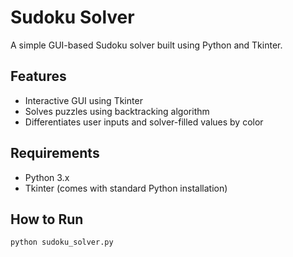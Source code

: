 # Sudoku Solver

A simple GUI-based Sudoku solver built using Python and Tkinter.

## Features
- Interactive GUI using Tkinter
- Solves puzzles using backtracking algorithm
- Differentiates user inputs and solver-filled values by color

## Requirements
- Python 3.x
- Tkinter (comes with standard Python installation)

## How to Run

```bash
python sudoku_solver.py

